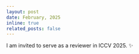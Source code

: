 ```yaml
---
layout: post
date: February, 2025
inline: true
related_posts: false
---
```


I am invited to serve as a reviewer in ICCV 2025. :sparkles:

